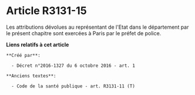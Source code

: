 # Article R3131-15

Les attributions dévolues au représentant de l'Etat dans le département par le présent chapitre sont exercées à Paris par le
préfet de police.

**Liens relatifs à cet article**

	**Créé par**:

	  - Décret n°2016-1327 du 6 octobre 2016 - art. 1

	**Anciens textes**:

	  - Code de la santé publique - art. R3131-11 (T)
